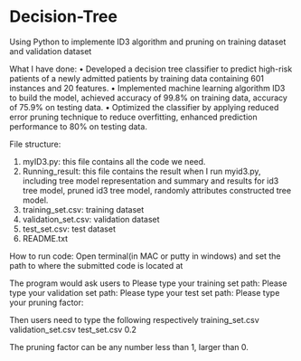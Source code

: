 # Decision-Tree
Using Python to implemente ID3 algorithm and pruning on training dataset and validation dataset

What I have done:
•	Developed a decision tree classifier to predict high-risk patients of a newly admitted patients by training data containing 601 instances and 20 features.
•	Implemented machine learning algorithm ID3 to build the model, achieved accuracy of 99.8% on training data, accuracy of 75.9% on testing data.
•	Optimized the classifier by applying reduced error pruning technique to reduce overfitting, enhanced prediction performance to 80% on testing data.


File structure:
1. myID3.py: this file contains all the code we need.
2. Running_result: this file contains the result when I run myid3.py, including tree model representation and summary and results for id3 tree model, pruned id3 tree model, randomly attributes constructed tree model.
3. training_set.csv: training dataset
4. validation_set.csv: validation dataset
5. test_set.csv: test dataset
6. README.txt

How to run code:
Open terminal(in MAC or putty in windows) and set the path to where the submitted code is located at

The program would ask users to 
Please type your training set path: 
Please type your validation set path: 
Please type your test set path: 
Please type your pruning factor: 

Then users need to type the following respectively
training_set.csv
validation_set.csv
test_set.csv
0.2

The pruning factor can be any number less than 1, larger than 0.
